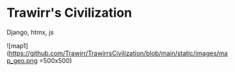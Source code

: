 # Trawirr's Civilization
Django, htmx, js

![map1](https://github.com/Trawirr/TrawirrsCivilization/blob/main/static/images/map_geo.png =500x500)
